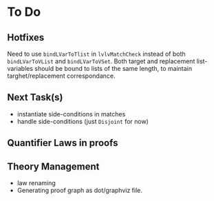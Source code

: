 # To Do

## Hotfixes

Need to use `bindLVarToTlist` in `lvlvMatchCheck` instead of both `bindLVarToVList` and `bindLVarToVSet`. Both target and replacement list-variables should be bound to lists of the same length, to maintain targhet/replacement correspondance.

## Next Task(s)

* instantiate side-conditions in matches 
* handle side-conditions (just `Disjoint` for now)

## Quantifier Laws in proofs

## Theory Management

* law renaming
* Generating proof graph as dot/graphviz file.
